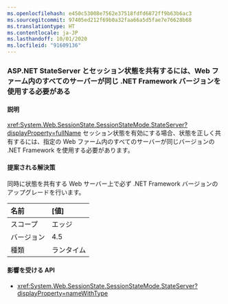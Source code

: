 ```yaml
---
ms.openlocfilehash: e450c53008e7562e37518fdfd6872ff9b63b6ac3
ms.sourcegitcommit: 97405ed212f69b0a32faa66a5d5fae7e76628b68
ms.translationtype: HT
ms.contentlocale: ja-JP
ms.lasthandoff: 10/01/2020
ms.locfileid: "91609136"
---
```

### <a name="sharing-session-state-with-aspnet-stateserver-requires-all-servers-in-the-web-farm-to-use-the-same-net-framework-version"></a>ASP.NET StateServer とセッション状態を共有するには、Web ファーム内のすべてのサーバーが同じ .NET Framework バージョンを使用する必要がある

#### <a name="details"></a>説明

<xref:System.Web.SessionState.SessionStateMode.StateServer?displayProperty=fullName> セッション状態を有効にする場合、状態を正しく共有するには、指定の Web ファーム内のすべてのサーバーが同じバージョンの .NET Framework を使用する必要があります。

#### <a name="suggestion"></a>提案される解決策

同時に状態を共有する Web サーバー上で必ず .NET Framework バージョンのアップグレードを行います。

| 名前    | [値]       |
|:--------|:------------|
| スコープ   |エッジ|
|バージョン|4.5|
|種類|ランタイム

#### <a name="affected-apis"></a>影響を受ける API

- <xref:System.Web.SessionState.SessionStateMode.StateServer?displayProperty=nameWithType>

<!--

#### Affected APIs

- `F:System.Web.SessionState.SessionStateMode.StateServer`

-->
